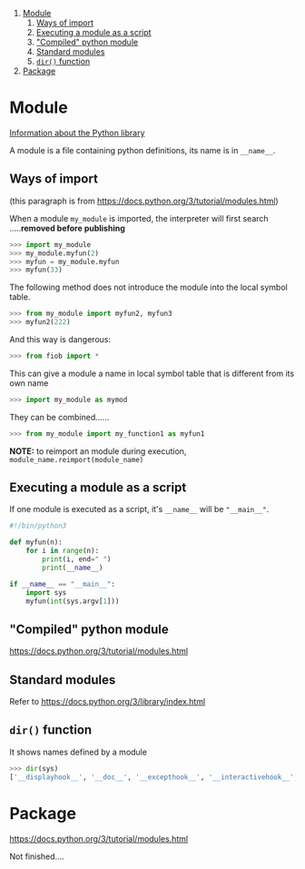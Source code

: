 
<!-- vim-markdown-toc GFM -->

1. [Module](#module)
	1. [Ways of import](#ways-of-import)
	1. [Executing a module as a script](#executing-a-module-as-a-script)
	1. ["Compiled" python module](#compiled-python-module)
	1. [Standard modules](#standard-modules)
	1. [`dir()` function](#dir-function)
1. [Package](#package)

<!-- vim-markdown-toc -->

# Module

[Information about the Python library](https://docs.python.org/3/library/index.html) 

A module is a file containing python definitions, its name is in `__name__`.

## Ways of import

(this paragraph is from 
<https://docs.python.org/3/tutorial/modules.html>)

When a module `my_module` is imported, the interpreter will first search 
.....__removed before publishing__

```python
>>> import my_module
>>> my_module.myfun(2)
>>> myfun = my_module.myfun
>>> myfun(33)
```

The following method does not introduce the module into the local symbol 
table.
```python
>>> from my_module import myfun2, myfun3
>>> myfun2(222)
```

And this way is dangerous:
```python
>>> from fiob import *
```

This can give a module a name in local symbol table that is different from 
its own name
```python
>>> import my_module as mymod 
```

They can be combined......
```python
>>> from my_module import my_function1 as myfun1
```

__NOTE:__ to reimport an module during execution, 
`module_name.reimport(module_name)`

## Executing a module as a script 

If one module is executed as a script, it's `__name__` will be `"__main__"`.

```python
#!/bin/python3

def myfun(n):
    for i in range(n):
        print(i, end=" ")
        print(__name__)

if __name__ == "__main__":
    import sys
    myfun(int(sys.argv[1]))

```

## "Compiled" python module
<https://docs.python.org/3/tutorial/modules.html>

## Standard modules
Refer to <https://docs.python.org/3/library/index.html>

## `dir()` function

It shows names defined by a module

```python
>>> dir(sys)
['__displayhook__', '__doc__', '__excepthook__', '__interactivehook__', '__loader__', '__name__', '__package__', '__spec__', '__stderr__', '__stdin__', '__stdout__', '_clear_type_cache', '_current_frames', '_debugmallocstats', '_getframe', '_git', '_home', '_xoptions', 'abiflags', 'api_version', 'argv', 'base_exec_prefix', 'base_prefix', 'builtin_module_names', 'byteorder', 'call_tracing', 'callstats', 'copyright', 'displayhook', 'dont_write_bytecode', 'exc_info', 'excepthook', 'exec_prefix', 'executable', 'exit', 'flags', 'float_info', 'float_repr_style', 'get_asyncgen_hooks', 'get_coroutine_wrapper', 'getallocatedblocks', 'getcheckinterval', 'getdefaultencoding', 'getdlopenflags', 'getfilesystemencodeerrors', 'getfilesystemencoding', 'getprofile', 'getrecursionlimit', 'getrefcount', 'getsizeof', 'getswitchinterval', 'gettrace', 'hash_info', 'hexversion', 'implementation', 'int_info', 'intern', 'is_finalizing', 'last_traceback', 'last_type', 'last_value', 'maxsize', 'maxunicode', 'meta_path', 'modules', 'path', 'path_hooks', 'path_importer_cache', 'platform', 'prefix', 'ps1', 'ps2', 'set_asyncgen_hooks', 'set_coroutine_wrapper', 'setcheckinterval', 'setdlopenflags', 'setprofile', 'setrecursionlimit', 'setswitchinterval', 'settrace', 'stderr', 'stdin', 'stdout', 'thread_info', 'version', 'version_info', 'warnoptions']
```

# Package
<https://docs.python.org/3/tutorial/modules.html>


Not finished....
